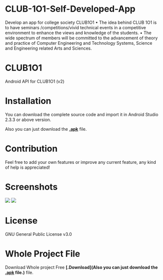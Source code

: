 # CLUB-1O1-Self-Developed-App
Develop an app for college society CLUB1O1 • The idea behind CLUB 1O1 is to have seminars /competitions/vivid technical events in a competitive environment to enhance the views and knowledge of the students. • The wide spectrum of members will be committed to the advancement of theory and practice of Computer Engineering and Technology Systems, Science and Engineering related Arts and Sciences.

# CLUB1O1
Android API for CLUB1O1 (v2)

# Installation
You can download the complete source code and import it in Android Studio 2.3.3 or above version.

Also you can just download the **[.apk](https://play.google.com/store/apps/details?id=com.club101.club101)** file.

# Contribution
Feel free to add your own features or improve any current feature, any kind of help is appreciated!

# Screenshots

<p >
<img src="https://lh3.googleusercontent.com/ZumH0M9-_3I8_zINRMn4h8oPkfA4qj0VxcaRJ83fkQ3Q_o8X3a8zyNt2y3jzkpVZzg=w720-h310-rw" />
<img src="https://lh3.googleusercontent.com/b4HH2XMXF_6X6e8kf2kqWNy7DvvZM20GzmoR5KM1sXBk85VMhxV0pGj4kNe2LMwEiw=w720-h310-rw" />
</p>

# License
GNU General Public License v3.0

# Whole Project File 
Download Whole project Free **[.Download](Also you can just download the **[.apk](https://play.google.com/store/apps/details?id=com.club101.club101)** file.)** file.
